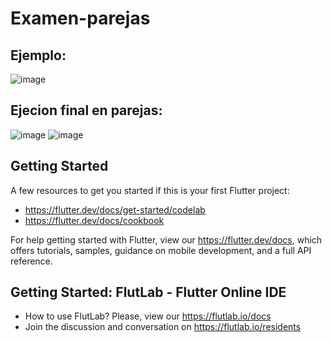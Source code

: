 # Examen-parejas

## Ejemplo:
![image](https://github.com/user-attachments/assets/b6576f50-ed11-42bc-b562-77e19a2e0cb9)

## Ejecion final en parejas:
![image](https://github.com/user-attachments/assets/64ebd30e-6051-4813-a854-3f35fdcdeee4)
![image](https://github.com/user-attachments/assets/28ff747f-9f80-421b-a9b2-b5f1597a4a5a)



## Getting Started

A few resources to get you started if this is your first Flutter project:

- https://flutter.dev/docs/get-started/codelab
- https://flutter.dev/docs/cookbook

For help getting started with Flutter, view our
https://flutter.dev/docs, which offers tutorials,
samples, guidance on mobile development, and a full API reference.

## Getting Started: FlutLab - Flutter Online IDE

- How to use FlutLab? Please, view our https://flutlab.io/docs
- Join the discussion and conversation on https://flutlab.io/residents

